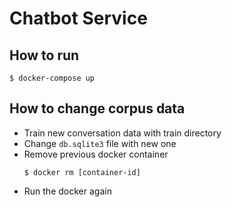 # Chatbot Service

## How to run
```
$ docker-compose up
```

## How to change corpus data
- Train new conversation data with train directory
- Change ```db.sqlite3``` file with new one
- Remove previous docker container
    ```
    $ docker rm [container-id]
    ```
- Run the docker again